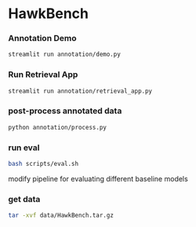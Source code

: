 # HawkBench
### Annotation Demo
```bash
streamlit run annotation/demo.py
```
### Run Retrieval App
```bash
streamlit run annotation/retrieval_app.py
```

### post-process annotated data
```bash
python annotation/process.py
```


### run eval
```bash
bash scripts/eval.sh
```
modify pipeline for evaluating different baseline models


### get data
```bash
tar -xvf data/HawkBench.tar.gz
```
